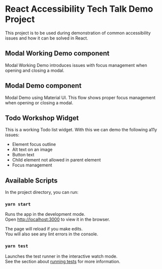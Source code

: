 # React Accessibility Tech Talk Demo Project

This project is to be used during demonstration of common accessibility issues and how it can be solved in React.

## Modal Working Demo component

Modal Working Demo introduces issues with focus management when opening and closing a modal.

## Modal Demo component

Modal Demo using Material UI. This flow shows proper focus management when opening or closing a modal.

## Todo Workshop Widget

This is a working Todo list widget. With this we can demo the following a11y issues:
- Element focus outline
- Alt text on an image
- Button text
- Child element not allowed in parent element
- Focus management

## Available Scripts

In the project directory, you can run:

### `yarn start`

Runs the app in the development mode.\
Open [http://localhost:3000](http://localhost:3000) to view it in the browser.

The page will reload if you make edits.\
You will also see any lint errors in the console.

### `yarn test`

Launches the test runner in the interactive watch mode.\
See the section about [running tests](https://facebook.github.io/create-react-app/docs/running-tests) for more information.
